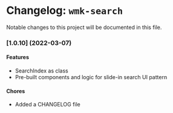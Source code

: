 # Changelog: `wmk-search`

Notable changes to this project will be documented in this file.

### [1.0.10] (2022-03-07)

#### Features

- SearchIndex as class
- Pre-built components and logic for slide-in search UI pattern

#### Chores

- Added a CHANGELOG file
